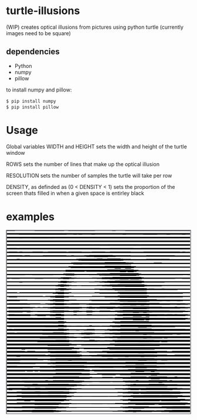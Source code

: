 # turtle-illusions
(WIP) creates optical illusions from pictures using python turtle (currently images need to be square)
## dependencies
- Python
- numpy
- pillow

to install numpy and pillow:
```
$ pip install numpy
$ pip install pillow
```
# Usage 
Global variables WIDTH and HEIGHT sets the width and height of the turtle window 

ROWS sets the number of lines that make up the optical illusion

RESOLUTION sets the number of samples the turtle will take per row

DENSITY, as definded as (0 < DENSITY < 1) sets the proportion of the screen thats filled in when a given space is entirley black

# examples
![mona_lisa](https://github.com/NathanVrieland/turtle-illusions/blob/main/Mona_lisa:50%2C70%2C0.7.png?raw=true)

